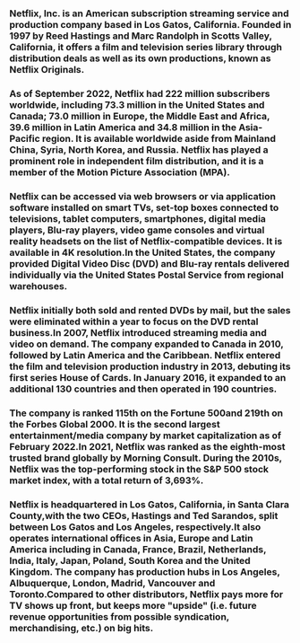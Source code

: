 ### Netflix, Inc. is an American subscription streaming service and production company based in Los Gatos, California. Founded in 1997 by Reed Hastings and Marc Randolph in Scotts Valley, California, it offers a film and television series library through distribution deals as well as its own productions, known as Netflix Originals.

### As of September 2022, Netflix had 222 million subscribers worldwide, including 73.3 million in the United States and Canada; 73.0 million in Europe, the Middle East and Africa, 39.6 million in Latin America and 34.8 million in the Asia-Pacific region. It is available worldwide aside from Mainland China, Syria, North Korea, and Russia. Netflix has played a prominent role in independent film distribution, and it is a member of the Motion Picture Association (MPA).
### Netflix can be accessed via web browsers or via application software installed on smart TVs, set-top boxes connected to televisions, tablet computers, smartphones, digital media players, Blu-ray players, video game consoles and virtual reality headsets on the list of Netflix-compatible devices. It is available in 4K resolution.In the United States, the company provided Digital Video Disc (DVD) and Blu-ray rentals delivered individually via the United States Postal Service from regional warehouses.

### Netflix initially both sold and rented DVDs by mail, but the sales were eliminated within a year to focus on the DVD rental business.In 2007, Netflix introduced streaming media and video on demand. The company expanded to Canada in 2010, followed by Latin America and the Caribbean. Netflix entered the film and television production industry in 2013, debuting its first series House of Cards. In January 2016, it expanded to an additional 130 countries and then operated in 190 countries.

### The company is ranked 115th on the Fortune 500and 219th on the Forbes Global 2000. It is the second largest entertainment/media company by market capitalization as of February 2022.In 2021, Netflix was ranked as the eighth-most trusted brand globally by Morning Consult. During the 2010s, Netflix was the top-performing stock in the S&P 500 stock market index, with a total return of 3,693%.

### Netflix is headquartered in Los Gatos, California, in Santa Clara County,with the two CEOs, Hastings and Ted Sarandos, split between Los Gatos and Los Angeles, respectively.It also operates international offices in Asia, Europe and Latin America including in Canada, France, Brazil, Netherlands, India, Italy, Japan, Poland, South Korea and the United Kingdom. The company has production hubs in Los Angeles, Albuquerque, London, Madrid, Vancouver and Toronto.Compared to other distributors, Netflix pays more for TV shows up front, but keeps more "upside" (i.e. future revenue opportunities from possible syndication, merchandising, etc.) on big hits.